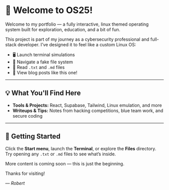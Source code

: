 
# 👋 Welcome to OS25!

Welcome to my portfolio — a fully interactive, linux themed operating system built for exploration, education, and a bit of fun.

This project is part of my journey as a cybersecurity professional and full-stack developer. I’ve designed it to feel like a custom Linux OS:
- 🖥️ Launch terminal simulations
- 📂 Navigate a fake file system
- 📝 Read `.txt` and `.md` files
- 📖 View blog posts like this one!

---

## 💡 What You'll Find Here

- **Tools & Projects:** React, Supabase, Tailwind, Linux emulation, and more
- **Writeups & Tips:** Notes from hacking competitions, blue team work, and secure coding

---

## 🚀 Getting Started

Click the **Start menu**, launch the **Terminal**, or explore the **Files** directory. Try opening any `.txt` or `.md` files to see what’s inside.

More content is coming soon — this is just the beginning.

Thanks for visiting!

*— Robert*

